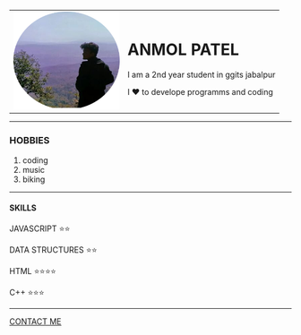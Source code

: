 
<html>
<head>
	<meta charset="utf-8">
	<meta name="viewport" content="width=device-width, initial-scale=1">
	<title>ANMOL'S PERSONAL SITE</title>
</head>
<body>
<table cellspacing="30">
<tr>
	<td>
		<img src=" images/anmol.png"
		height="175"
		width="190" alt="anmol's profile"> </td>
		<td><h1>ANMOL PATEL</h1>
    <p>I am a 2nd year student in ggits jabalpur </p>
    <p>I ❤️ to  develope programms and coding  </p>
  </td>
</tr>
</table>
<hr>
<h3>HOBBIES</h3>
<ol>
	<li>coding</li>
	<li>music</li>
	<li>biking</li>
</ol>
<hr>
<h4>SKILLS</h4>
<p>JAVASCRIPT ⭐⭐</p>
<p>DATA STRUCTURES ⭐⭐</p>
<p>HTML ⭐⭐⭐⭐</p>
<p>C++ ⭐⭐⭐</p>
<hr>
<a href="contact.html" >CONTACT ME </a>

</body>
</html>

